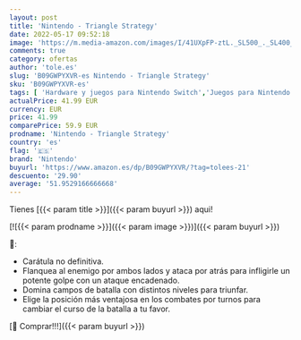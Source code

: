 ```yaml
---
layout: post
title: 'Nintendo - Triangle Strategy'
date: 2022-05-17 09:52:18
image: 'https://m.media-amazon.com/images/I/41UXpFP-ztL._SL500_._SL400_.jpg'
comments: true
category: ofertas
author: 'tole.es'
slug: 'B09GWPYXVR-es Nintendo - Triangle Strategy'
sku: 'B09GWPYXVR-es'
tags: [ 'Hardware y juegos para Nintendo Switch','Juegos para Nintendo Switch','Videojuegos','nintendo','🇪🇸', ]
actualPrice: 41.99 EUR
currency: EUR
price: 41.99
comparePrice: 59.9 EUR
prodname: 'Nintendo - Triangle Strategy'
country: 'es'
flag: '🇪🇸'
brand: 'Nintendo'
buyurl: 'https://www.amazon.es/dp/B09GWPYXVR/?tag=tolees-21'
descuento: '29.90'
average: '51.9529166666668'
---
```


Tienes [{{< param title >}}]({{< param buyurl >}}) aqui!

[![{{< param prodname >}}]({{< param image >}})]({{< param buyurl >}})

🔎:

- Carátula no definitiva.
- Flanquea al enemigo por ambos lados y ataca por atrás para infligirle un potente golpe con un ataque encadenado.
- Domina campos de batalla con distintos niveles para triunfar.
- Elige la posición más ventajosa en los combates por turnos para cambiar el curso de la batalla a tu favor.

[🛒 Comprar!!!]({{< param buyurl >}})
